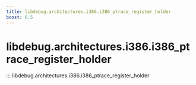 ```yaml
---
title: libdebug.architectures.i386.i386_ptrace_register_holder
boost: 0.5
---
```

# libdebug.architectures.i386.i386_ptrace_register_holder
::: libdebug.architectures.i386.i386_ptrace_register_holder
